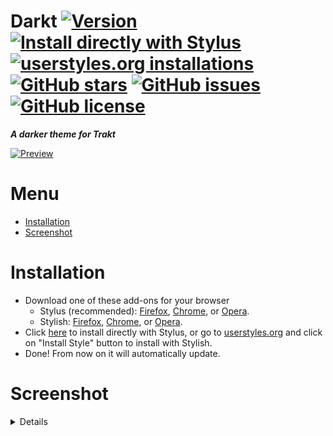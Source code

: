 # Darkt [![Version][version]][1] [![Install directly with Stylus][stylus]][2] [![userstyles.org installations][userstyles]][3] [![GitHub stars][stars]][4] [![GitHub issues][issues]][5] [![GitHub license][license]][6]
**_A darker theme for Trakt_**

[![Preview][preview]][13]

# Menu
* [Installation]
* [Screenshot]
# Installation
* Download one of these add-ons for your browser
  * Stylus (recommended): [Firefox][7], [Chrome][8],  or [Opera][9].
  * Stylish: [Firefox][10], [Chrome][11],  or [Opera][12].
* Click [here][2] to install directly with Stylus, or go to [userstyles.org][3] and click on "Install Style" button to install with Stylish.
* Done! From now on it will automatically update.

# Screenshot
<details>
 
 ![Dashboard][screenDashboard]
 
 ![Movies][screenMovies]
 
 ![Series][screenSeries]
</details>

[version]: https://img.shields.io/badge/version-2.2.0-ED1C24.svg?longCache=true&style=flat-square
[1]: #
[stylus]: https://img.shields.io/badge/install%20directly%20with-Stylus-00adad.svg?longCache=true&style=flat-square "Click here!"
[2]: https://raw.githubusercontent.com/iFelix18/Darkt/master/darkt.user.css
[userstyles]: https://img.shields.io/badge/dynamic/json.svg?label=userstyles.org%20installations&url=https%3A%2F%2Fwidget.userstyles.org%2Fstyles%2F148514%2Fdarkt-a-dark-theme-for-trakt.json&query=total_installs&colorB=e51ced&longCache=true&style=flat-square
[3]: https://userstyles.org/styles/148514/darkt-a-darker-theme-for-trakt
[stars]: https://img.shields.io/github/stars/iFelix18/Darkt.svg?longCache=true&style=flat-square
[4]: https://github.com/iFelix18/Darkt/stargazers
[issues]: https://img.shields.io/github/issues/iFelix18/Darkt.svg?longCache=true&style=flat-square
[5]: https://github.com/iFelix18/Darkt/issues
[license]: https://img.shields.io/github/license/iFelix18/Darkt.svg?longCache=true&style=flat-square
[6]: https://creativecommons.org/licenses/by-sa/4.0/
[Installation]: README.md#installation
[Screenshot]: README.md#screenshot
[7]: https://addons.mozilla.org/firefox/addon/styl-us/
[8]: https://chrome.google.com/webstore/detail/clngdbkpkpeebahjckkjfobafhncgmne
[9]: https://addons.opera.com/extensions/details/stylus/
[10]: https://addons.mozilla.org/firefox/addon/stylish/
[11]: https://chrome.google.com/webstore/detail/stylish-custom-themes-for/fjnbnpbmkenffdnngjfgmeleoegfcffe
[12]: https://addons.opera.com/extensions/details/stylish/
[preview]: https://i.imgur.com/jYMxfKZ.png "Click to see more screenshots"
[13]: README.md#screenshot
[screenDashboard]: https://i.imgur.com/ms58jKT.png "Dashboard"
[screenMovies]: https://i.imgur.com/Mqmkcef.png "Movies"
[screenSeries]: https://i.imgur.com/SE9EVV0.png "Series"
